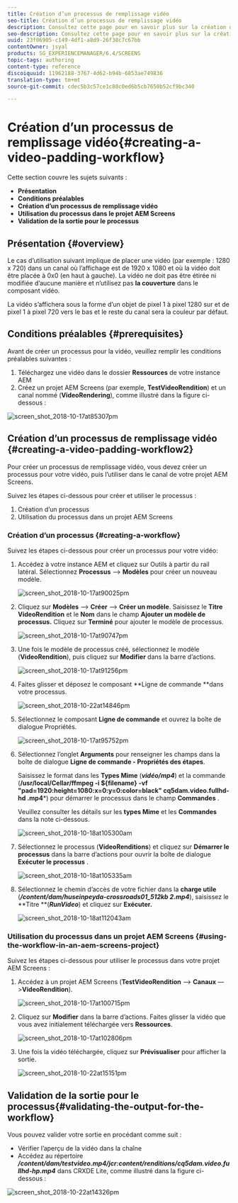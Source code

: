 ```yaml
---
title: Création d’un processus de remplissage vidéo
seo-title: Création d’un processus de remplissage vidéo
description: Consultez cette page pour en savoir plus sur la création d’un remplissage vidéo dans le processus pour vos ressources.
seo-description: Consultez cette page pour en savoir plus sur la création d’un remplissage vidéo dans le processus pour vos ressources.
uuid: 23f06905-c149-4df1-a8d9-26f38c7c67bb
contentOwner: jsyal
products: SG_EXPERIENCEMANAGER/6.4/SCREENS
topic-tags: authoring
content-type: reference
discoiquuid: 11962188-3767-4d62-b94b-6853ae749836
translation-type: tm+mt
source-git-commit: cdec5b3c57ce1c80c0ed6b5cb7650b52cf9bc340

---
```



# Création d’un processus de remplissage vidéo{#creating-a-video-padding-workflow}

Cette section couvre les sujets suivants :

* **Présentation**
* **Conditions préalables**
* **Création d’un processus de remplissage vidéo**
* **Utilisation du processus dans le projet AEM Screens**
* **Validation de la sortie pour le processus**

## Présentation {#overview}

Le cas d’utilisation suivant implique de placer une vidéo (par exemple : 1280 x 720) dans un canal où l’affichage est de 1920 x 1080 et où la vidéo doit être placée à 0x0 (en haut à gauche). La vidéo ne doit pas être étirée ni modifiée d’aucune manière et n’utilisez pas **la couverture** dans le composant vidéo.

La vidéo s’affichera sous la forme d’un objet de pixel 1 à pixel 1280 sur et de pixel 1 à pixel 720 vers le bas et le reste du canal sera la couleur par défaut.

## Conditions préalables {#prerequisites}

Avant de créer un processus pour la vidéo, veuillez remplir les conditions préalables suivantes :

1. Téléchargez une vidéo dans le dossier **Ressources** de votre instance AEM
1. Créez un projet AEM Screens (par exemple, **TestVideoRendition**) et un canal nommé (**VideoRendering**), comme illustré dans la figure ci-dessous :

![screen_shot_2018-10-17at85307pm](assets/screen_shot_2018-10-17at85307pm.png)

## Création d’un processus de remplissage vidéo {#creating-a-video-padding-workflow2}

Pour créer un processus de remplissage vidéo, vous devez créer un processus pour votre vidéo, puis l’utiliser dans le canal de votre projet AEM Screens.

Suivez les étapes ci-dessous pour créer et utiliser le processus :

1. Création d’un processus
1. Utilisation du processus dans un projet AEM Screens

### Création d’un processus {#creating-a-workflow}

Suivez les étapes ci-dessous pour créer un processus pour votre vidéo:

1. Accédez à votre instance AEM et cliquez sur Outils à partir du rail latéral. Sélectionnez **Processus** —> **Modèles** pour créer un nouveau modèle.

   ![screen_shot_2018-10-17at90025pm](assets/screen_shot_2018-10-17at90025pm.png)

1. Cliquez sur **Modèles** —> **Créer** —> **Créer un modèle**. Saisissez le **Titre** **VideoRendition** et le **Nom** dans le champ **Ajouter un modèle de processus.** Cliquez sur **Terminé** pour ajouter le modèle de processus.

   ![screen_shot_2018-10-17at90747pm](assets/screen_shot_2018-10-17at90747pm.png)

1. Une fois le modèle de processus créé, sélectionnez le modèle (**VideoRendition**), puis cliquez sur **Modifier** dans la barre d’actions.

   ![screen_shot_2018-10-17at91256pm](assets/screen_shot_2018-10-17at91256pm.png)

1. Faites glisser et déposez le composant **Ligne de commande **dans votre processus.

   ![screen_shot_2018-10-22at14846pm](assets/screen_shot_2018-10-22at14846pm.png)

1. Sélectionnez le composant **Ligne de commande** et ouvrez la boîte de dialogue Propriétés.

   ![screen_shot_2018-10-17at95752pm](assets/screen_shot_2018-10-17at95752pm.png)

1. Sélectionnez l’onglet **Arguments** pour renseigner les champs dans la boîte de dialogue **Ligne de commande - Propriétés des étapes**.

   Saisissez le format dans les **Types Mime** (***vidéo/mp4***) et la commande (**/usr/local/Cellar/ffmpeg -i ${filename} -vf &quot;pad=1920:height=1080:x=0:y=0:color=black&quot; cq5dam.video.fullhd-hd .mp4***) pour démarrer le processus dans le champ **Commandes** .

   Veuillez consulter les détails sur les **types Mime** et les **Commandes** dans la note ci-dessous.

   ![screen_shot_2018-10-18at105300am](assets/screen_shot_2018-10-18at105300am.png)

1. Sélectionnez le processus (**VideoRenditions**) et cliquez sur **Démarrer le processus** dans la barre d’actions pour ouvrir la boîte de dialogue **Exécuter le processus** .

   ![screen_shot_2018-10-18at105335am](assets/screen_shot_2018-10-18at105335am.png)

1. Sélectionnez le chemin d’accès de votre fichier dans la **charge utile** (***/content/dam/huseinpeyda-crossroads01_512kb 2.mp4***), saisissez le **Titre **(***RunVideo***) et cliquez sur **Exécuter.**

   ![screen_shot_2018-10-18at112043am](assets/screen_shot_2018-10-18at112043am.png)

### Utilisation du processus dans un projet AEM Screens {#using-the-workflow-in-an-aem-screens-project}

Suivez les étapes ci-dessous pour utiliser le processus dans votre projet AEM Screens :

1. Accédez à un projet AEM Screens (**TestVideoRendition** —> **Canaux** —>**VideoRendition**).

   ![screen_shot_2018-10-17at100715pm](assets/screen_shot_2018-10-17at100715pm.png)

1. Cliquez sur **Modifier** dans la barre d’actions. Faites glisser la vidéo que vous avez initialement téléchargée vers **Ressources**.

   ![screen_shot_2018-10-17at102806pm](assets/screen_shot_2018-10-17at102806pm.png)

1. Une fois la vidéo téléchargée, cliquez sur **Prévisualiser** pour afficher la sortie.

   ![screen_shot_2018-10-22at15151pm](assets/screen_shot_2018-10-22at15151pm.png)

## Validation de la sortie pour le processus{#validating-the-output-for-the-workflow}

Vous pouvez valider votre sortie en procédant comme suit :

* Vérifier l’aperçu de la vidéo dans la chaîne
* Accédez au répertoire ***/content/dam/testvideo.mp4/jcr:content/renditions/cq5dam.video.fullhd-hp.mp4*** dans CRXDE Lite, comme illustré dans la figure ci-dessous :

![screen_shot_2018-10-22at14326pm](assets/screen_shot_2018-10-22at14326pm.png)

